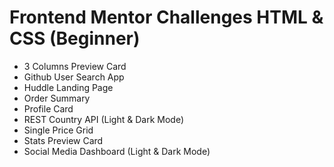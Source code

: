 # Frontend Mentor Challenges HTML & CSS (Beginner)
- 3 Columns Preview Card
- Github User Search App
- Huddle Landing Page
- Order Summary
- Profile Card
- REST Country API (Light & Dark Mode)
- Single Price Grid
- Stats Preview Card
- Social Media Dashboard (Light & Dark Mode)